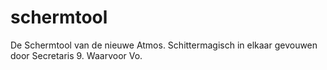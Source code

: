 # schermtool
De Schermtool van de nieuwe Atmos. Schittermagisch in elkaar gevouwen door Secretaris 9. Waarvoor Vo.
